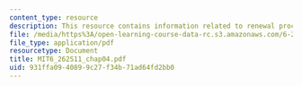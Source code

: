 ```yaml
---
content_type: resource
description: This resource contains information related to renewal processes.
file: /media/https%3A/open-learning-course-data-rc.s3.amazonaws.com/6-262-discrete-stochastic-processes-spring-2011/931ffa0940899c27f34b71ad64fd2bb0_MIT6_262S11_chap04.pdf
file_type: application/pdf
resourcetype: Document
title: MIT6_262S11_chap04.pdf
uid: 931ffa09-4089-9c27-f34b-71ad64fd2bb0
---
```

